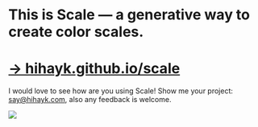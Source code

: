 # This is Scale — a generative way to create color scales.
# [→ hihayk.github.io/scale](https://hihayk.github.io/scale)

I would love to see how are you using Scale! Show me your project: say@hihayk.com, also any feedback is welcome.

![](https://github.com/hihayk/scale/blob/master/docs/shot.gif?raw=true)
